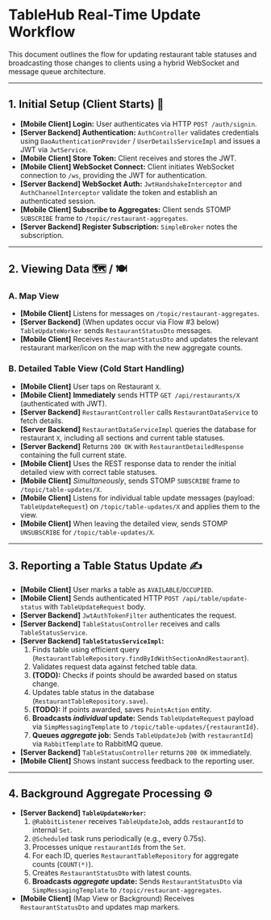 # TableHub Real-Time Update Workflow

This document outlines the flow for updating restaurant table statuses and broadcasting those changes to clients using a hybrid WebSocket and message queue architecture.

---

## 1. Initial Setup (Client Starts) 📱

* **[Mobile Client] Login:** User authenticates via HTTP `POST /auth/signin`.
* **[Server Backend] Authentication:** `AuthController` validates credentials using `DaoAuthenticationProvider` / `UserDetailsServiceImpl` and issues a JWT via `JwtService`.
* **[Mobile Client] Store Token:** Client receives and stores the JWT.
* **[Mobile Client] WebSocket Connect:** Client initiates WebSocket connection to `/ws`, providing the JWT for authentication.
* **[Server Backend] WebSocket Auth:** `JwtHandshakeInterceptor` and `AuthChannelInterceptor` validate the token and establish an authenticated session.
* **[Mobile Client] Subscribe to Aggregates:** Client sends STOMP `SUBSCRIBE` frame to `/topic/restaurant-aggregates`.
* **[Server Backend] Register Subscription:** `SimpleBroker` notes the subscription.

---

## 2. Viewing Data 🗺️ / 🍽️

### A. Map View

* **[Mobile Client]** Listens for messages on `/topic/restaurant-aggregates`.
* **[Server Backend]** (When updates occur via Flow #3 below) `TableUpdateWorker` sends `RestaurantStatusDto` messages.
* **[Mobile Client]** Receives `RestaurantStatusDto` and updates the relevant restaurant marker/icon on the map with the new aggregate counts.

### B. Detailed Table View (Cold Start Handling)

* **[Mobile Client]** User taps on Restaurant `X`.
* **[Mobile Client]** **Immediately** sends HTTP `GET /api/restaurants/X` (authenticated with JWT).
* **[Server Backend]** `RestaurantController` calls `RestaurantDataService` to fetch details.
* **[Server Backend]** `RestaurantDataServiceImpl` queries the database for restaurant `X`, including all sections and current table statuses.
* **[Server Backend]** Returns `200 OK` with `RestaurantDetailedResponse` containing the full current state.
* **[Mobile Client]** Uses the REST response data to render the initial detailed view with correct table statuses.
* **[Mobile Client]** *Simultaneously*, sends STOMP `SUBSCRIBE` frame to `/topic/table-updates/X`.
* **[Mobile Client]** Listens for individual table update messages (payload: `TableUpdateRequest`) on `/topic/table-updates/X` and applies them to the view.
* **[Mobile Client]** When leaving the detailed view, sends STOMP `UNSUBSCRIBE` for `/topic/table-updates/X`.

---

## 3. Reporting a Table Status Update ✍️

* **[Mobile Client]** User marks a table as `AVAILABLE`/`OCCUPIED`.
* **[Mobile Client]** Sends authenticated HTTP `POST /api/table/update-status` with `TableUpdateRequest` body.
* **[Server Backend]** `JwtAuthTokenFilter` authenticates the request.
* **[Server Backend]** `TableStatusController` receives and calls `TableStatusService`.
* **[Server Backend] `TableStatusServiceImpl`:**
    1.  Finds table using efficient query (`RestaurantTableRepository.findByIdWithSectionAndRestaurant`).
    2.  Validates request data against fetched table data.
    3.  **(TODO):** Checks if points should be awarded based on status change.
    4.  Updates table status in the database (`RestaurantTableRepository.save`).
    5.  **(TODO):** If points awarded, saves `PointsAction` entity.
    6.  **Broadcasts *individual* update:** Sends `TableUpdateRequest` payload via `SimpMessagingTemplate` to `/topic/table-updates/{restaurantId}`.
    7.  **Queues *aggregate* job:** Sends `TableUpdateJob` (with `restaurantId`) via `RabbitTemplate` to RabbitMQ queue.
* **[Server Backend]** `TableStatusController` returns `200 OK` immediately.
* **[Mobile Client]** Shows instant success feedback to the reporting user.

---

## 4. Background Aggregate Processing ⚙️

* **[Server Backend] `TableUpdateWorker`:**
    1.  `@RabbitListener` receives `TableUpdateJob`, adds `restaurantId` to internal `Set`.
    2.  `@Scheduled` task runs periodically (e.g., every 0.75s).
    3.  Processes unique `restaurantId`s from the `Set`.
    4.  For each ID, queries `RestaurantTableRepository` for aggregate counts (`COUNT(*)`).
    5.  Creates `RestaurantStatusDto` with latest counts.
    6.  **Broadcasts *aggregate* update:** Sends `RestaurantStatusDto` via `SimpMessagingTemplate` to `/topic/restaurant-aggregates`.
* **[Mobile Client]** (Map View or Background) Receives `RestaurantStatusDto` and updates map markers.